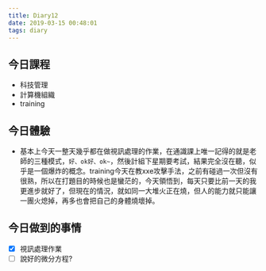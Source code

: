 ```yaml
---
title: Diary12
date: 2019-03-15 00:48:01
tags: diary
---
```


## 今日課程

* 科技管理
* 計算機組織
* training

## 今日體驗

* 基本上今天一整天幾乎都在做視訊處理的作業，在通識課上唯一記得的就是老師的三種模式，`好、ok好、ok~`，然後計組下星期要考試，結果完全沒在聽，似乎是一個爆炸的概念。training今天在教xxe攻擊手法，之前有碰過一次但沒有很熟，所以在打題目的時候也是蠻茫的，今天領悟到，每天只要比前一天的我更進步就好了，但現在的情況，就如同一大堆火正在燒，但人的能力就只能讓一團火熄掉，再多也會把自己的身體燒壞掉。


## 今日做到的事情
* [x] 視訊處理作業
* [ ] 說好的微分方程?

